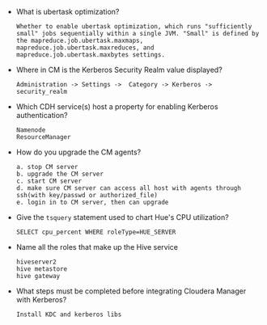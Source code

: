 * What is ubertask optimization?
  ```
  Whether to enable ubertask optimization, which runs "sufficiently small" jobs sequentially within a single JVM. "Small" is defined by the mapreduce.job.ubertask.maxmaps, mapreduce.job.ubertask.maxreduces, and mapreduce.job.ubertask.maxbytes settings.
  ```
* Where in CM is the Kerberos Security Realm value displayed?
  ```
  Administration -> Settings ->  Category -> Kerberos -> security_realm
  ```
* Which CDH service(s) host a property for enabling Kerberos authentication?
  ```
  Namenode
  ResourceManager
  ```
* How do you upgrade the CM agents?
  ```
  a. stop CM server 
  b. upgrade the CM server
  c. start CM server
  d. make sure CM server can access all host with agents through  ssh(with key/passwd or authorized_file)
  e. login in to CM server, then can upgrade
  ```
* Give the `tsquery` statement used to chart Hue's CPU utilization?
  ```
  SELECT cpu_percent WHERE roleType=HUE_SERVER
  ```
* Name all the roles that make up the Hive service
  ```
  hiveserver2
  hive metastore
  hive gateway
  ```
* What steps must be completed before integrating Cloudera Manager with Kerberos?
  ```
  Install KDC and kerberos libs
  ```
